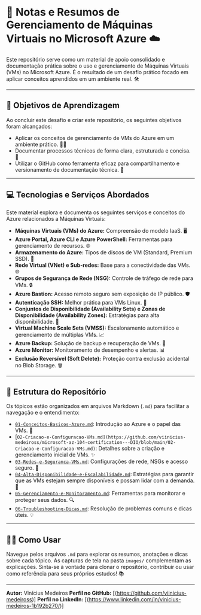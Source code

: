 # 🚀 Notas e Resumos de Gerenciamento de Máquinas Virtuais no Microsoft Azure ☁️

Este repositório serve como um material de apoio consolidado e documentação prática sobre o uso e gerenciamento de Máquinas Virtuais (VMs) no Microsoft Azure. É o resultado de um desafio prático focado em aplicar conceitos aprendidos em um ambiente real. 🛠️

---

## **🎯 Objetivos de Aprendizagem**

Ao concluir este desafio e criar este repositório, os seguintes objetivos foram alcançados:

* Aplicar os conceitos de gerenciamento de VMs do Azure em um ambiente prático. 🧑‍💻
* Documentar processos técnicos de forma clara, estruturada e concisa. 📝
* Utilizar o GitHub como ferramenta eficaz para compartilhamento e versionamento de documentação técnica. 🐙

---

## **💻 Tecnologias e Serviços Abordados**

Este material explora e documenta os seguintes serviços e conceitos do Azure relacionados a Máquinas Virtuais:

* **Máquinas Virtuais (VMs) do Azure:** Compreensão do modelo IaaS. 🖥️
* **Azure Portal, Azure CLI e Azure PowerShell:** Ferramentas para gerenciamento de recursos. 🌐
* **Armazenamento do Azure:** Tipos de discos de VM (Standard, Premium SSD). 💾
* **Rede Virtual (VNet) e Sub-redes:** Base para a conectividade das VMs. 🌐
* **Grupos de Segurança de Rede (NSG):** Controle de tráfego de rede para VMs. 🔒
* **Azure Bastion:** Acesso remoto seguro sem exposição de IP público. 🛡️
* **Autenticação SSH:** Melhor prática para VMs Linux. 🔑
* **Conjuntos de Disponibilidade (Availability Sets) e Zonas de Disponibilidade (Availability Zones):** Estratégias para alta disponibilidade. 🚀
* **Virtual Machine Scale Sets (VMSS):** Escalonamento automático e gerenciamento de múltiplas VMs. 📈
* **Azure Backup:** Solução de backup e recuperação de VMs. 💾
* **Azure Monitor:** Monitoramento de desempenho e alertas. 📊
* **Exclusão Reversível (Soft Delete):** Proteção contra exclusão acidental no Blob Storage. 🗑️

---

## **📂 Estrutura do Repositório**

Os tópicos estão organizados em arquivos Markdown (`.md`) para facilitar a navegação e o entendimento:

* [`01-Conceitos-Basicos-Azure.md`](https://github.com/viinicius-medeiross/microsoft-az-104-certification---DIO/blob/main/01-Conceitos-Basicos-Azure.md): Introdução ao Azure e o papel das VMs. 📖
* [`02-Criacao-e-Configuracao-VMs.md](https://github.com/viinicius-medeiross/microsoft-az-104-certification---DIO/blob/main/02-Criacao-e-Configuracao-VMs.md)`: Detalhes sobre a criação e gerenciamento inicial de VMs. ✨
* [`03-Redes-e-Seguranca-VMs.md`](https://github.com/viinicius-medeiross/microsoft-az-104-certification---DIO/blob/main/03-Redes-e-Seguranca-VMs.md): Configurações de rede, NSGs e acesso seguro. 🔐
* [`04-Alta-Disponibilidade-e-Escalabilidade.md`](https://github.com/viinicius-medeiross/microsoft-az-104-certification---DIO/blob/main/04-Alta-Disponibilidade-e-Escalabilidade.md): Estratégias para garantir que as VMs estejam sempre disponíveis e possam lidar com a demanda. 🔄
* [`05-Gerenciamento-e-Monitoramento.md`](https://github.com/viinicius-medeiross/microsoft-az-104-certification---DIO/blob/main/05-Gerenciamento-e-Monitoramento.md): Ferramentas para monitorar e proteger seus dados. 🔍
* [`06-Troubleshooting-Dicas.md`](https://github.com/viinicius-medeiross/microsoft-az-104-certification---DIO/blob/main/06-Troubleshooting-Dicas.md): Resolução de problemas comuns e dicas úteis. 💡

---

## **👨‍🏫 Como Usar**

Navegue pelos arquivos `.md` para explorar os resumos, anotações e dicas sobre cada tópico. As capturas de tela na pasta `images/` complementam as explicações. Sinta-se à vontade para clonar o repositório, contribuir ou usar como referência para seus próprios estudos! 📚

---

**Autor:** Vinícius Medeiros
**Perfil no GitHub:** [(https://github.com/viinicius-medeiross)]
**Perfil no LinkedIn:** [(https://www.linkedin.com/in/vinicius-medeiros-1b192b270/)]
